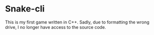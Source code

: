 # Snake-cli

This is my first game written in C++. Sadly, due to formatting the wrong drive, I no longer have access to the source code.
